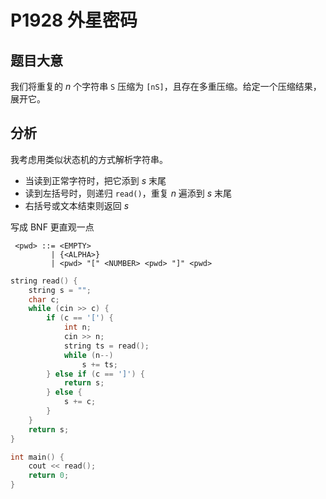 # P1928 外星密码

## 题目大意

我们将重复的 $n$ 个字符串 `S` 压缩为 `[nS]`，且存在多重压缩。给定一个压缩结果，展开它。

## 分析

我考虑用类似状态机的方式解析字符串。

- 当读到正常字符时，把它添到 $s$ 末尾
- 读到左括号时，则递归 `read()`，重复 $n$ 遍添到 $s$ 末尾
- 右括号或文本结束则返回 $s$

写成 BNF 更直观一点

```bnf
 <pwd> ::= <EMPTY>
         | {<ALPHA>}
         | <pwd> "[" <NUMBER> <pwd> "]" <pwd>
```

```cpp
string read() {
    string s = "";
    char c;
    while (cin >> c) {
        if (c == '[') {
            int n;
            cin >> n;
            string ts = read();
            while (n--)
                s += ts;
        } else if (c == ']') {
            return s;
        } else {
            s += c;
        }
    }
    return s;
}

int main() {
    cout << read();
    return 0;
}
```
